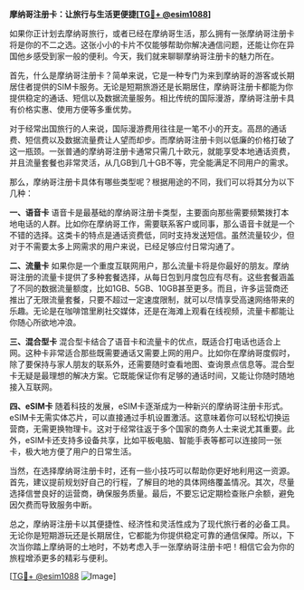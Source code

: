 **摩纳哥注册卡：让旅行与生活更便捷[[TG💪+ @esim1088](https://t.me/s/esim1088)]**

如果你正计划去摩纳哥旅行，或者已经在摩纳哥生活，那么拥有一张摩纳哥注册卡将是你的不二之选。这张小小的卡片不仅能够帮助你解决通信问题，还能让你在异国他乡感受到家一般的便利。今天，我们就来聊聊摩纳哥注册卡的魅力所在。

首先，什么是摩纳哥注册卡？简单来说，它是一种专门为来到摩纳哥的游客或长期居住者提供的SIM卡服务。无论是短期旅游还是长期居住，摩纳哥注册卡都能为你提供稳定的通话、短信以及数据流量服务。相比传统的国际漫游，摩纳哥注册卡具有价格实惠、使用方便等多重优势。

对于经常出国旅行的人来说，国际漫游费用往往是一笔不小的开支。高昂的通话费、短信费以及数据流量费让人望而却步。而摩纳哥注册卡则以低廉的价格打破了这一瓶颈。一张普通的摩纳哥注册卡通常只需几十欧元，就能享受本地通话资费，并且流量套餐也非常灵活，从几GB到几十GB不等，完全能满足不同用户的需求。

那么，摩纳哥注册卡具体有哪些类型呢？根据用途的不同，我们可以将其分为以下几种：

**一、语音卡**
语音卡是最基础的摩纳哥注册卡类型，主要面向那些需要频繁拨打本地电话的人群。比如你在摩纳哥工作，需要联系客户或同事，那么语音卡就是一个不错的选择。这类卡的特点是通话资费低，同时支持发送短信。虽然流量较少，但对于不需要太多上网需求的用户来说，已经足够应付日常沟通了。

**二、流量卡**
如果你是一个重度互联网用户，那么流量卡将是你最好的朋友。摩纳哥注册的流量卡提供了多种套餐选择，从每日包到月度包应有尽有。这些套餐涵盖了不同的数据流量额度，比如1GB、5GB、10GB甚至更多。而且，许多运营商还推出了无限流量套餐，只要不超过一定速度限制，就可以尽情享受高速网络带来的乐趣。无论是在咖啡馆里刷社交媒体，还是在海滩上观看在线视频，流量卡都能让你随心所欲地冲浪。

**三、混合型卡**
混合型卡结合了语音卡和流量卡的优点，既适合打电话也适合上网。这种卡非常适合那些既需要通话又需要上网的用户。比如你在摩纳哥度假时，除了要保持与家人朋友的联系外，还需要随时查看地图、查询景点信息等。混合型卡无疑是最理想的解决方案。它既能保证你有足够的通话时间，又能让你随时随地接入互联网。

**四、eSIM卡**
随着科技的发展，eSIM卡逐渐成为一种新兴的摩纳哥注册卡形式。eSIM卡无需实体芯片，可以直接通过手机设置激活。这意味着你可以轻松切换运营商，无需更换物理卡。这对于经常往返于多个国家的商务人士来说尤其重要。此外，eSIM卡还支持多设备共享，比如平板电脑、智能手表等都可以连接同一张卡，极大地方便了用户的日常生活。

当然，在选择摩纳哥注册卡时，还有一些小技巧可以帮助你更好地利用这一资源。首先，建议提前规划好自己的行程，了解目的地的具体网络覆盖情况。其次，尽量选择信誉良好的运营商，确保服务质量。最后，不要忘记定期检查账户余额，避免因欠费而导致服务中断。

总之，摩纳哥注册卡以其便捷性、经济性和灵活性成为了现代旅行者的必备工具。无论你是短期游玩还是长期居住，它都能为你提供稳定可靠的通信保障。所以，下次当你踏上摩纳哥的土地时，不妨考虑入手一张摩纳哥注册卡吧！相信它会为你的旅程增添更多的精彩与便利。

[[TG💪+ @esim1088](https://t.me/s/esim1088) ![Image](https://i.postimg.cc/4NQfJmqS/Snipaste-2025-05-13-00-14-12.png)]